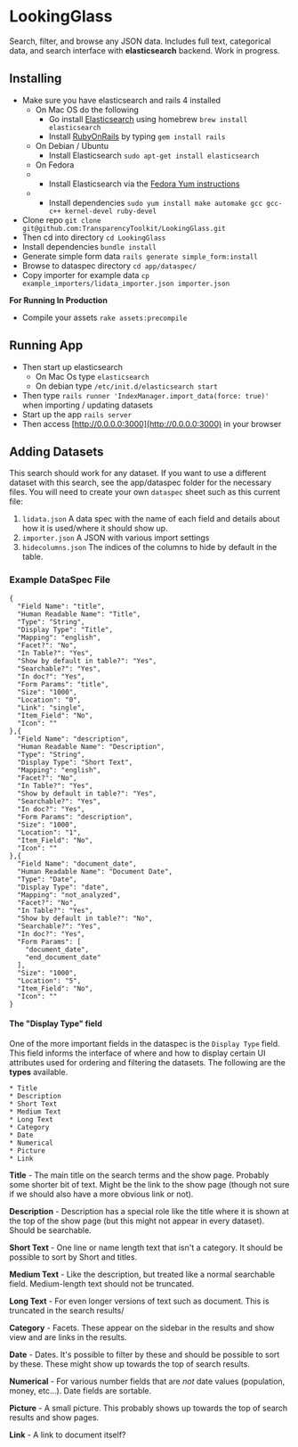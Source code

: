 # LookingGlass

Search, filter, and browse any JSON data. Includes full text, categorical data,  and search interface with **elasticsearch** backend. Work in progress.

## Installing

- Make sure you have elasticsearch and rails 4 installed
	- On Mac OS do the following
		- Go install [Elasticsearch](https://www.elastic.co/downloads/elasticsearch) using homebrew `brew install elasticsearch`
		- Install [RubyOnRails](http://rubyonrails.org/download/) by typing `gem install rails`
	- On Debian / Ubuntu
		- Install Elasticsearch `sudo apt-get install elasticsearch` 
	- On Fedora
	- 	- Install Elasticsearch via the [Fedora Yum instructions](https://www.elastic.co/guide/en/elasticsearch/reference/current/setup-repositories.html)
	- 	- Install dependencies  `sudo yum install make automake gcc gcc-c++ kernel-devel ruby-devel`
- Clone repo `git clone git@github.com:TransparencyToolkit/LookingGlass.git`
- Then cd into directory `cd LookingGlass`
- Install dependencies `bundle install`
- Generate simple form data `rails generate simple_form:install` 
- Browse to dataspec directory `cd app/dataspec/`
- Copy importer for example data `cp example_importers/lidata_importer.json importer.json`

**For Running In Production**
- Compile your assets `rake assets:precompile`

## Running App

- Then start up elasticsearch
	- On Mac Os type `elasticsearch`
	- On debian type `/etc/init.d/elasticsearch start`
- Then type `rails runner 'IndexManager.import_data(force: true)'` when importing / updating datasets
- Start up the app `rails server`
- Then access [http://0.0.0.0:3000](http://0.0.0.0:3000) in your browser

## Adding Datasets

This search should work for any dataset. If you want to use a different dataset with this search, see the app/dataspec folder for the necessary files. You will need to create your own `dataspec` sheet such as this current file:

1. `lidata.json` A data spec with the name of each field and details about how
it is used/where it should show up.
2. `importer.json` A JSON with various import settings
3. `hidecolumns.json` The indices of the columns to hide by default in the table.


### Example DataSpec File


```
{
  "Field Name": "title",
  "Human Readable Name": "Title",
  "Type": "String",
  "Display Type": "Title",
  "Mapping": "english",
  "Facet?": "No",
  "In Table?": "Yes",
  "Show by default in table?": "Yes",
  "Searchable?": "Yes",
  "In doc?": "Yes",
  "Form Params": "title",
  "Size": "1000",
  "Location": "0",
  "Link": "single",
  "Item_Field": "No",
  "Icon": ""
},{
  "Field Name": "description",
  "Human Readable Name": "Description",
  "Type": "String",
  "Display Type": "Short Text",
  "Mapping": "english",
  "Facet?": "No",
  "In Table?": "Yes",
  "Show by default in table?": "Yes",
  "Searchable?": "Yes",
  "In doc?": "Yes",
  "Form Params": "description",
  "Size": "1000",
  "Location": "1",
  "Item_Field": "No",
  "Icon": ""
},{
  "Field Name": "document_date",
  "Human Readable Name": "Document Date",
  "Type": "Date",
  "Display Type": "date",
  "Mapping": "not_analyzed",
  "Facet?": "No",
  "In Table?": "Yes",
  "Show by default in table?": "No",
  "Searchable?": "Yes",
  "In doc?": "Yes",
  "Form Params": [
    "document_date",
    "end_document_date"
  ],
  "Size": "1000",
  "Location": "5",
  "Item_Field": "No",
  "Icon": ""
}
```

#### The "Display Type" field

One of the more important fields in the dataspec is the `Display Type` field. This field informs the interface of where and how to display certain UI attributes used for ordering and filtering the datasets. The following are the **types** available.

```
* Title
* Description
* Short Text
* Medium Text
* Long Text
* Category
* Date
* Numerical
* Picture
* Link
```

**Title** - The main title on the search terms and the show page. Probably some shorter bit of text. Might be the link to the show page (though not sure if we should also have a more obvious link or not).

**Description** - Description has a special role like the title where it is shown at the top of the show page (but this might not appear in every dataset). Should be searchable.

**Short Text** - One line or name length text that isn't a category. It should be possible to sort by Short and titles.

**Medium Text** - Like the description, but treated like a normal searchable field. Medium-length text should not be truncated.

**Long Text** - For even longer versions of text such as document. This is truncated in the search results/

**Category** - Facets. These appear on the sidebar in the results and show view and are links in the results.

**Date** - Dates. It's possible to filter by these and should be possible to sort by these. These might show up towards the top of search results.

**Numerical** - For various number fields that are *not* date values (population, money, etc...). Date fields are sortable.

**Picture** - A small picture. This probably shows up towards the top of
search results and show pages.

**Link** - A link to document itself?
